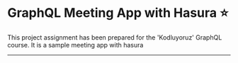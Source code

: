 # GraphQL Meeting App with Hasura :star:

This project assignment has been prepared for the 'Kodluyoruz' GraphQL course. It is a sample meeting app with hasura

---

